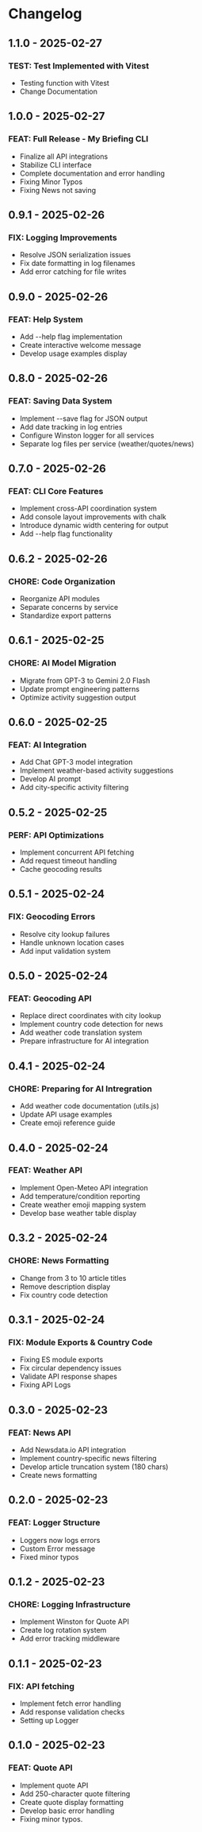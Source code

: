 # Changelog

## 1.1.0 - 2025-02-27
### TEST: Test Implemented with Vitest
- Testing function with Vitest
- Change Documentation

## 1.0.0 - 2025-02-27
### FEAT: Full Release - My Briefing CLI
- Finalize all API integrations
- Stabilize CLI interface
- Complete documentation and error handling
- Fixing Minor Typos
- Fixing News not saving

## 0.9.1 - 2025-02-26
### FIX: Logging Improvements
- Resolve JSON serialization issues
- Fix date formatting in log filenames
- Add error catching for file writes

## 0.9.0 - 2025-02-26
### FEAT: Help System
- Add --help flag implementation
- Create interactive welcome message
- Develop usage examples display

## 0.8.0 - 2025-02-26
### FEAT: Saving Data System
- Implement --save flag for JSON output
- Add date tracking in log entries
- Configure Winston logger for all services
- Separate log files per service (weather/quotes/news)

## 0.7.0 - 2025-02-26
### FEAT: CLI Core Features
- Implement cross-API coordination system
- Add console layout improvements with chalk
- Introduce dynamic width centering for output
- Add --help flag functionality

## 0.6.2 - 2025-02-26
### CHORE: Code Organization
- Reorganize API modules
- Separate concerns by service
- Standardize export patterns

## 0.6.1 - 2025-02-25
### CHORE: AI Model Migration
- Migrate from GPT-3 to Gemini 2.0 Flash
- Update prompt engineering patterns
- Optimize activity suggestion output

## 0.6.0 - 2025-02-25
### FEAT: AI Integration
- Add Chat GPT-3 model integration
- Implement weather-based activity suggestions
- Develop AI prompt
- Add city-specific activity filtering

## 0.5.2 - 2025-02-25
### PERF: API Optimizations
- Implement concurrent API fetching
- Add request timeout handling
- Cache geocoding results

## 0.5.1 - 2025-02-24
### FIX: Geocoding Errors
- Resolve city lookup failures
- Handle unknown location cases
- Add input validation system

## 0.5.0 - 2025-02-24
### FEAT: Geocoding API
- Replace direct coordinates with city lookup
- Implement country code detection for news
- Add weather code translation system
- Prepare infrastructure for AI integration

## 0.4.1 - 2025-02-24
### CHORE: Preparing for AI Intregration
- Add weather code documentation (utils.js)
- Update API usage examples
- Create emoji reference guide

## 0.4.0 - 2025-02-24
### FEAT: Weather API 
- Implement Open-Meteo API integration
- Add temperature/condition reporting
- Create weather emoji mapping system
- Develop base weather table display

## 0.3.2 - 2025-02-24
### CHORE: News Formatting
- Change from 3 to 10 article titles
- Remove description display
- Fix country code detection

## 0.3.1 - 2025-02-24
### FIX: Module Exports & Country Code
- Fixing ES module exports
- Fix circular dependency issues
- Validate API response shapes
- Fixing API Logs


## 0.3.0 - 2025-02-23
### FEAT: News API
- Add Newsdata.io API integration
- Implement country-specific news filtering
- Develop article truncation system (180 chars)
- Create news formatting

## 0.2.0 - 2025-02-23
### FEAT: Logger Structure
- Loggers now logs errors
- Custom Error message
- Fixed minor typos

## 0.1.2 - 2025-02-23
### CHORE: Logging Infrastructure
- Implement Winston for Quote API
- Create log rotation system
- Add error tracking middleware

## 0.1.1 - 2025-02-23
### FIX: API fetching
- Implement fetch error handling
- Add response validation checks
- Setting up Logger

## 0.1.0 - 2025-02-23
### FEAT: Quote API
- Implement quote API
- Add 250-character quote filtering
- Create quote display formatting
- Develop basic error handling
- Fixing minor typos.
